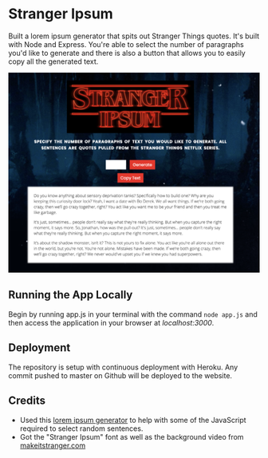# Stranger Ipsum

Built a lorem ipsum generator that spits out Stranger Things quotes. It's built with Node and Express. You're able to select the number of paragraphs you'd like to generate and there is also a button that allows you to easily copy all the generated text.

![Stranger Ipsum Screenshot](/screenshot.png?raw=true "Stranger Ipsum Screenshot")

## Running the App Locally

Begin by running app.js in your terminal with the command `node app.js` and then access the application in your browser at *localhost:3000*.

## Deployment

The repository is setup with continuous deployment with Heroku. Any commit pushed to master on Github will be deployed to the website.

## Credits
- Used this [lorem ipsum generator](https://github.com/trohweder85/ipsum) to help with some of the JavaScript required to select random sentences.
- Got the "Stranger Ipsum" font as well as the background video from [makeitstranger.com](http://makeitstranger.com/)
